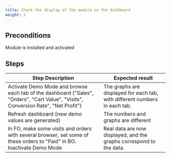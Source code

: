 ```yaml
---
title: Check the display of the module on the dashboard
weight: 1
---
```


## Preconditions

Module is installed and activated
## Steps
| Step Description | Expected result |
| ----- | ----- |
| Activate Demo Mode and browse each tab of the dashboard ("Sales", "Orders", "Cart Value", "Visits", Conversion Rate", "Net Profit") | The graphs are displayed for each tab, with different numbers in each tab. |
| Refresh dashboard (new demo values are generated) | The numbers and graphs are different |
| In FO, make some visits and orders with several browser, set some of these orders to "Paid" in BO. Inactivate Demo Mode | Real data are now displayed, and the graphs correspond to the data. |
